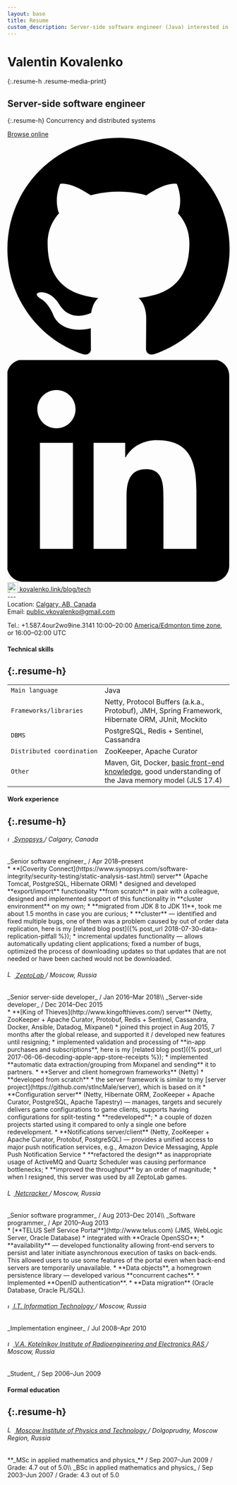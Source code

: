 ```yaml
---
layout: base
title: Resume
custom_description: Server-side software engineer (Java) interested in concurrency and distributed systems.
---
```

# Valentin Kovalenko
{:.resume-h .resume-media-print}
## Server-side software engineer
{:.resume-h}
Concurrency and distributed systems
<div class="resume-external-links resume-media-print">
  <a href="{% link resume.markdown %}">Browse online</a><br>
  <a class="button" href="https://github.com/stIncMale" title="GitHub">
    <svg class="svg-button" viewBox="0 0 1024 1024" height="1024" width="1024" xmlns="http://www.w3.org/2000/svg"><path d="M512 0C229.25 0 0 229.25 0 512c0 226.25 146.688 418.125 350.156 485.812 25.594 4.688 34.938-11.125 34.938-24.625 0-12.188-0.469-52.562-0.719-95.312C242 908.812 211.906 817.5 211.906 817.5c-23.312-59.125-56.844-74.875-56.844-74.875-46.531-31.75 3.53-31.125 3.53-31.125 51.406 3.562 78.47 52.75 78.47 52.75 45.688 78.25 119.875 55.625 149 42.5 4.654-33 17.904-55.625 32.5-68.375C304.906 725.438 185.344 681.5 185.344 485.312c0-55.938 19.969-101.562 52.656-137.406-5.219-13-22.844-65.094 5.062-135.562 0 0 42.938-13.75 140.812 52.5 40.812-11.406 84.594-17.031 128.125-17.219 43.5 0.188 87.312 5.875 128.188 17.281 97.688-66.312 140.688-52.5 140.688-52.5 28 70.531 10.375 122.562 5.125 135.5 32.812 35.844 52.625 81.469 52.625 137.406 0 196.688-119.75 240-233.812 252.688 18.438 15.875 34.75 47 34.75 94.75 0 68.438-0.688 123.625-0.688 140.5 0 13.625 9.312 29.562 35.25 24.562C877.438 930 1024 738.125 1024 512 1024 229.25 794.75 0 512 0z"></path></svg>
  </a>
  <a class="button" href="https://www.linkedin.com/in/stIncMale" title="LinkedIn">
    <svg class="svg-button" style="fill-rule:evenodd;clip-rule:evenodd;stroke-linejoin:round;stroke-miterlimit:2;" version="1.1" viewBox="0 0 512 512" xmlns="http://www.w3.org/2000/svg" xmlns:xlink="http://www.w3.org/1999/xlink"><path d="M473.305,-1.353c20.88,0 37.885,16.533 37.885,36.926l0,438.251c0,20.393 -17.005,36.954 -37.885,36.954l-436.459,0c-20.839,0 -37.773,-16.561 -37.773,-36.954l0,-438.251c0,-20.393 16.934,-36.926 37.773,-36.926l436.459,0Zm-37.829,436.389l0,-134.034c0,-65.822 -14.212,-116.427 -91.12,-116.427c-36.955,0 -61.739,20.263 -71.867,39.476l-1.04,0l0,-33.411l-72.811,0l0,244.396l75.866,0l0,-120.878c0,-31.883 6.031,-62.773 45.554,-62.773c38.981,0 39.468,36.461 39.468,64.802l0,118.849l75.95,0Zm-284.489,-244.396l-76.034,0l0,244.396l76.034,0l0,-244.396Zm-37.997,-121.489c-24.395,0 -44.066,19.735 -44.066,44.047c0,24.318 19.671,44.052 44.066,44.052c24.299,0 44.026,-19.734 44.026,-44.052c0,-24.312 -19.727,-44.047 -44.026,-44.047Z" style="fill-rule:nonzero;"></path></svg>
  </a>
  <a href="https://www.kovalenko.link/blog/tech/" title="DEAD<code/>">
    <img src="{% link /assets/img/favicon.png %}" alt="Logo" style="width: 1.7em; height: auto; vertical-align: -0.2em;">
    kovalenko.link/blog/tech
  </a>
</div>
---
<div class="resume-contact-info">
Location: <a href="https://www.google.com/maps/place/Calgary,+AB/@51.0272883,-114.3680132,10z/data=!3m1!4b1!4m5!3m4!1s0x537170039f843fd5:0x266d3bb1b652b63a!8m2!3d51.0447331!4d-114.0718831">Calgary, AB, Canada</a><br>
<div class="resume-media-print">Email: <a href="mailto:public.vkovalenko@gmail.com">public.vkovalenko@gmail.com</a><br></div>
<p>
Tel.: +1.587.4<span class="insignificant resume-media-not-print">our</span>2<span class="insignificant resume-media-not-print">wo</span>9<span class="insignificant resume-media-not-print">ine</span>.3141 <span class="resume-insignificant">10:00&ndash;20:00 <a href="https://www.timeanddate.com/time/zone/canada/edmonton">America/Edmonton time zone</a>, or 16:00&ndash;02:00 UTC</span>
</p>
</div>

#### Technical skills
{:.resume-h}
---

<table class="resume-table">
  <tbody>
    <tr class="resume-table-no-background">
      <td><code>Main&nbsp;language</code></td>
      <td>Java</td>
    </tr>
    <tr class="resume-table-no-background">
      <td><code>Frameworks/libraries</code></td>
      <td>Netty, Protocol Buffers (a.k.a., Protobuf), JMH, Spring Framework, Hibernate ORM, JUnit, Mockito</td>
    </tr>
    <tr class="resume-table-no-background">
      <td><code>DBMS</code></td>
      <td>PostgreSQL, Redis + Sentinel, Cassandra</td>
    </tr>
    <tr class="resume-table-no-background">
      <td><code>Distributed&nbsp;coordination</code></td>
      <td>ZooKeeper, Apache Curator</td>
    </tr>
    <tr class="resume-table-no-background">
      <td><code>Other</code></td>
      <td>Maven, Git, Docker, <a href="https://github.com/stIncMale/stincmale.github.io">basic front-end knowledge</a>, good understanding of the Java memory model (JLS 17.4)</td>
    </tr>
  </tbody>
</table>

#### Work experience
{:.resume-h}
---

<h6 class="resume-h">
  <a href="https://www.synopsys.com/" title="Synopsys">
    <img src="{% link /assets/img/resume/synopsys-logo.png %}" alt="Logo" style="width: auto; height: 0.8em;">
    Synopsys
  </a>
  / <span class="resume-insignificant resume-normal-font-weight">Calgary, Canada</span>
</h6>
_Senior software engineer_ / <span class="resume-insignificant">Apr 2018&ndash;present</span>
<div class="resume-experience" markdown="1">
* **[Coverity Connect](https://www.synopsys.com/software-integrity/security-testing/static-analysis-sast.html) server**
  (Apache Tomcat, PostgreSQL, Hibernate ORM)
  * designed and developed **export/import** functionality **from scratch** in pair with a colleague,
  designed and implemented support of this functionality in **cluster environment** on my own;
  * **migrated from JDK 8 to JDK 11**, took me about 1.5 months in case you are curious;
  * **cluster** &mdash; identified and fixed multiple bugs, one of them was a problem caused by out of order data replication,
  here is my [related blog post]({% post_url 2018-07-30-data-replication-pitfall %});
  * incremental updates functionality &mdash; allows automatically updating client applications;
  fixed a number of bugs, optimized the process of downloading updates so that updates that are not needed or have been cached would not be downloaded.
</div>

<h6 class="resume-h">
  <a href="https://www.zeptolab.com/" title="ZeptoLab">
    <img src="{% link /assets/img/resume/zeptolab-logo.png %}" alt="Logo" style="width: auto; height: 1.1em;">
    ZeptoLab
  </a>
  / <span class="resume-insignificant resume-normal-font-weight">Moscow, Russia</span>
</h6>
_Senior server-side developer_ / <span class="resume-insignificant">Jan 2016&ndash;Mar 2018</span>\\
_Server-side developer_ / <span class="resume-insignificant">Dec 2014&ndash;Dec 2015</span>
<div class="resume-experience" markdown="1">
* **[King of Thieves](http://www.kingofthieves.com/) server**
  (Netty, ZooKeeper + Apache Curator, Protobuf, Redis + Sentinel, Cassandra, Docker, Ansible, Datadog, Mixpanel)
  * joined this project in Aug 2015, 7 months after the global release, and supported it / developed new features until resigning;
  * implemented validation and processing of **in-app purchases and subscriptions**, here is my [related blog post]({% post_url 2017-06-06-decoding-apple-app-store-receipts %});
  * implemented **automatic data extraction/grouping from Mixpanel and sending** it to partners.
* **Server and client homegrown frameworks** (Netty)
  * **developed from scratch**
  * the server framework is similar to my [server project](https://github.com/stIncMale/server), which is based on it
* **Configuration server** (Netty, Hibernate ORM, ZooKeeper + Apache Curator, PostgreSQL, Apache Tapestry) &mdash;
  manages, targets and securely delivers game configurations to game clients, supports having configurations for split-testing
  * **redeveloped**;
  * a couple of dozen projects started using it compared to only a single one before redevelopment.
* **Notifications server/client** (Netty, ZooKeeper + Apache Curator, Protobuf, PostgreSQL) &mdash;
  provides a unified access to major push notification services, e.g., Amazon Device Messaging, Apple Push Notification Service
  * **refactored the design** as inappropriate usage of ActiveMQ and Quartz Scheduler was causing performance bottlenecks;
  * **improved the throughput** by an order of magnitude;
  * when I resigned, this server was used by all ZeptoLab games.
</div>

<h6 class="resume-h">
  <a href="https://www.netcracker.com/" title="Netcracker">
    <img src="{% link /assets/img/resume/netcracker-logo.png %}" alt="Logo" style="width: auto; height: 1em;">
    Netcracker
  </a>
  / <span class="resume-insignificant resume-normal-font-weight">Moscow, Russia</span>
</h6>
_Senior software programmer_ / <span class="resume-insignificant">Aug 2013&ndash;Dec 2014</span>\\
_Software programmer_ / <span class="resume-insignificant">Apr 2010&ndash;Aug 2013</span>
<div class="resume-experience" markdown="1">
* [**TELUS Self Service Portal**](http://www.telus.com) (JMS, WebLogic Server, Oracle Database)
  * integrated with **Oracle OpenSSO**;
  * **availability** &mdash; developed functionality allowing front-end servers to persist
  and later initiate asynchronous execution of tasks on back-ends.
  This allowed users to use some features of the portal even when back-end servers are temporarily unavailable.
* **Data objects**, a homegrown persistence library &mdash; developed various **concurrent caches**.
* Implemented **OpenID authentication**.
* **Data migration** (Oracle Database, Oracle PL/SQL).
</div>

<h6 class="resume-h">
  <a href="http://www.it.ru/en/" title="I.T. Information Technology">
    <img src="{% link /assets/img/resume/it-logo.jpg %}" alt="Logo" style="width: auto; height: 0.7em;">
    I.T. Information Technology
  </a>
  / <span class="resume-insignificant resume-normal-font-weight">Moscow, Russia</span>
</h6>
_Implementation engineer_ / <span class="resume-insignificant">Jul 2008&ndash;Apr 2010</span>

<h6 class="resume-h">
  <a href="http://www.cplire.ru/" title="V.A. Kotelnikov Institute of Radioengineering and Electronics RAS">
    <img src="{% link /assets/img/resume/cplire-logo.gif %}" alt="Logo" style="width: auto; height: 0.9em;">
    V.A. Kotelnikov Institute of Radioengineering and Electronics RAS
  </a>
  / <span class="resume-insignificant resume-normal-font-weight">Moscow, Russia</span>
</h6>
_Student_ / <span class="resume-insignificant">Sep 2006&ndash;Jun 2009</span>

#### Formal education
{:.resume-h}
---

<h6 class="resume-h">
  <a href="https://mipt.ru/english/" title="MIPT">
    <img src="{% link /assets/img/resume/mipt-logo.png %}" alt="Logo" style="width: auto; height: 1.1em;">
    Moscow Institute of Physics and Technology
  </a>
  / <span class="resume-insignificant resume-normal-font-weight">Dolgoprudny, Moscow Region, Russia</span>
</h6>
**_MSc in applied mathematics and physics_** / <span class="resume-insignificant">Sep 2007&ndash;Jun 2009</span> / <span class="resume-insignificant">Grade: 4.7 out of 5.0</span>\\
_BSc in applied mathematics and physics_ / <span class="resume-insignificant">Sep 2003&ndash;Jun 2007</span> / <span class="resume-insignificant">Grade: 4.3 out of 5.0</span>
